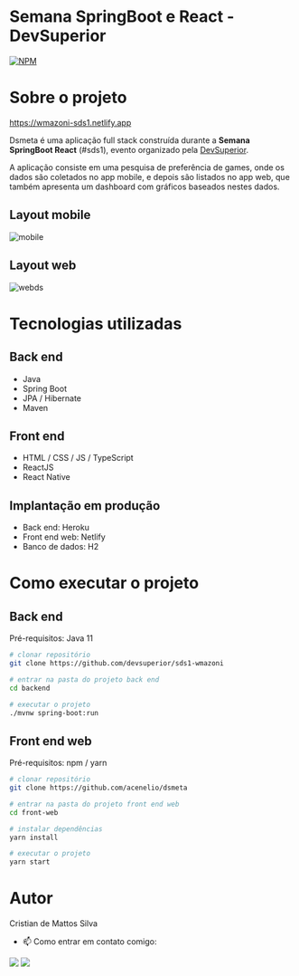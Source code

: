 # Semana SpringBoot e React - DevSuperior 
[![NPM](https://img.shields.io/npm/l/react)](https://github.com/CristianSilvDev/dsmeta/pull/1/commits/80a1aeedfb3864c9c3caa06c6da5ae5a8c818866) 

# Sobre o projeto

https://wmazoni-sds1.netlify.app

Dsmeta é uma aplicação full stack construída durante a **Semana SpringBoot React** (#sds1), evento organizado pela [DevSuperior](https://devsuperior.com "Site da DevSuperior").

A aplicação consiste em uma pesquisa de preferência de games, onde os dados são coletados no app mobile, e depois são listados no app web, que também apresenta um dashboard com gráficos baseados nestes dados.

## Layout mobile
![mobile](https://user-images.githubusercontent.com/112576141/202922354-2606e83f-1662-44f4-9e4f-0841c8d520be.png)

## Layout web
![webds](https://user-images.githubusercontent.com/112576141/202922289-8b1ff28f-4bb2-4a75-8dbe-a63018f47851.png)


# Tecnologias utilizadas
## Back end
- Java
- Spring Boot
- JPA / Hibernate
- Maven
## Front end
- HTML / CSS / JS / TypeScript
- ReactJS
- React Native

## Implantação em produção
- Back end: Heroku
- Front end web: Netlify
- Banco de dados: H2

# Como executar o projeto

## Back end
Pré-requisitos: Java 11

```bash
# clonar repositório
git clone https://github.com/devsuperior/sds1-wmazoni

# entrar na pasta do projeto back end
cd backend

# executar o projeto
./mvnw spring-boot:run
```

## Front end web
Pré-requisitos: npm / yarn

```bash
# clonar repositório
git clone https://github.com/acenelio/dsmeta

# entrar na pasta do projeto front end web
cd front-web

# instalar dependências
yarn install

# executar o projeto
yarn start
```

# Autor

Cristian de Mattos Silva

- 📫 Como entrar em contato comigo: 
<div> 
  <a href = "mailto:cristian.prof01@gmail.com"><img src="https://img.shields.io/badge/-Gmail-%23333?style=for-the-badge&logo=gmail&logoColor=white" target="_blank"></a>
  <a href="https://www.linkedin.com/in/cristian-silva-007812244/" target="_blank"><img src="https://img.shields.io/badge/-LinkedIn-%230077B5?style=for-the-badge&logo=linkedin&logoColor=white" target="_blank"></a> 
</div>

